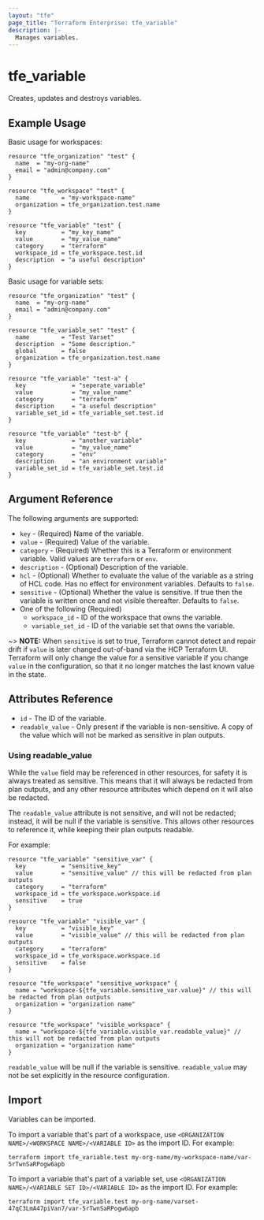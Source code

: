 ```yaml
---
layout: "tfe"
page_title: "Terraform Enterprise: tfe_variable"
description: |-
  Manages variables.
---
```


# tfe_variable

Creates, updates and destroys variables.

## Example Usage

Basic usage for workspaces:

```hcl
resource "tfe_organization" "test" {
  name  = "my-org-name"
  email = "admin@company.com"
}

resource "tfe_workspace" "test" {
  name         = "my-workspace-name"
  organization = tfe_organization.test.name
}

resource "tfe_variable" "test" {
  key          = "my_key_name"
  value        = "my_value_name"
  category     = "terraform"
  workspace_id = tfe_workspace.test.id
  description  = "a useful description"
}
```

Basic usage for variable sets:

```hcl
resource "tfe_organization" "test" {
  name  = "my-org-name"
  email = "admin@company.com"
}

resource "tfe_variable_set" "test" {
  name         = "Test Varset"
  description  = "Some description."
  global       = false
  organization = tfe_organization.test.name
}

resource "tfe_variable" "test-a" {
  key             = "seperate_variable"
  value           = "my_value_name"
  category        = "terraform"
  description     = "a useful description"
  variable_set_id = tfe_variable_set.test.id
}

resource "tfe_variable" "test-b" {
  key             = "another_variable"
  value           = "my_value_name"
  category        = "env"
  description     = "an environment variable"
  variable_set_id = tfe_variable_set.test.id
}
```

## Argument Reference

The following arguments are supported:

* `key` - (Required) Name of the variable.
* `value` - (Required) Value of the variable.
* `category` - (Required) Whether this is a Terraform or environment variable.
  Valid values are `terraform` or `env`.
* `description` - (Optional) Description of the variable.
* `hcl` - (Optional) Whether to evaluate the value of the variable as a string
  of HCL code. Has no effect for environment variables. Defaults to `false`.
* `sensitive` - (Optional) Whether the value is sensitive. If true then the
variable is written once and not visible thereafter. Defaults to `false`.
* One of the following (Required)
    * `workspace_id` - ID of the workspace that owns the variable.
    * `variable_set_id` - ID of the variable set that owns the variable.

~> **NOTE:** When `sensitive` is set to true, Terraform cannot detect and repair
drift if `value` is later changed out-of-band via the HCP Terraform UI.
Terraform will only change the value for a sensitive variable if you change
`value` in the configuration, so that it no longer matches the last known value
in the state.

## Attributes Reference

* `id` - The ID of the variable.
* `readable_value` - Only present if the variable is non-sensitive. A copy of the value which will not be marked as sensitive in plan outputs.

### Using readable_value

While the `value` field may be referenced in other resources, for safety it is always treated as sensitive. This means that it will always be redacted from plan outputs, and any other resource attributes which depend on it will also be redacted.

The `readable_value` attribute is not sensitive, and will not be redacted; instead, it will be null if the variable is sensitive. This allows other resources to reference it, while keeping their plan outputs readable.

For example:
```
resource "tfe_variable" "sensitive_var" {
  key          = "sensitive_key"
  value        = "sensitive_value" // this will be redacted from plan outputs
  category     = "terraform"
  workspace_id = tfe_workspace.workspace.id
  sensitive    = true
}

resource "tfe_variable" "visible_var" {
  key          = "visible_key"
  value        = "visible_value" // this will be redacted from plan outputs
  category     = "terraform"
  workspace_id = tfe_workspace.workspace.id
  sensitive    = false
}

resource "tfe_workspace" "sensitive_workspace" {
  name = "workspace-${tfe_variable.sensitive_var.value}" // this will be redacted from plan outputs
  organization = "organization name"
}

resource "tfe_workspace" "visible_workspace" {
  name = "workspace-${tfe_variable.visible_var.readable_value}" // this will not be redacted from plan outputs
  organization = "organization name"
}

```

`readable_value` will be null if the variable is sensitive. `readable_value` may not be set explicitly in the resource configuration.


## Import

Variables can be imported.

To import a variable that's part of a workspace, use
`<ORGANIZATION NAME>/<WORKSPACE NAME>/<VARIABLE ID>` as the import ID. For
example:

```shell
terraform import tfe_variable.test my-org-name/my-workspace-name/var-5rTwnSaRPogw6apb
```

To import a variable that's part of a variable set, use
`<ORGANIZATION NAME>/<VARIABLE SET ID>/<VARIABLE ID>` as the import ID. For
example:

```shell
terraform import tfe_variable.test my-org-name/varset-47qC3LmA47piVan7/var-5rTwnSaRPogw6apb
```
